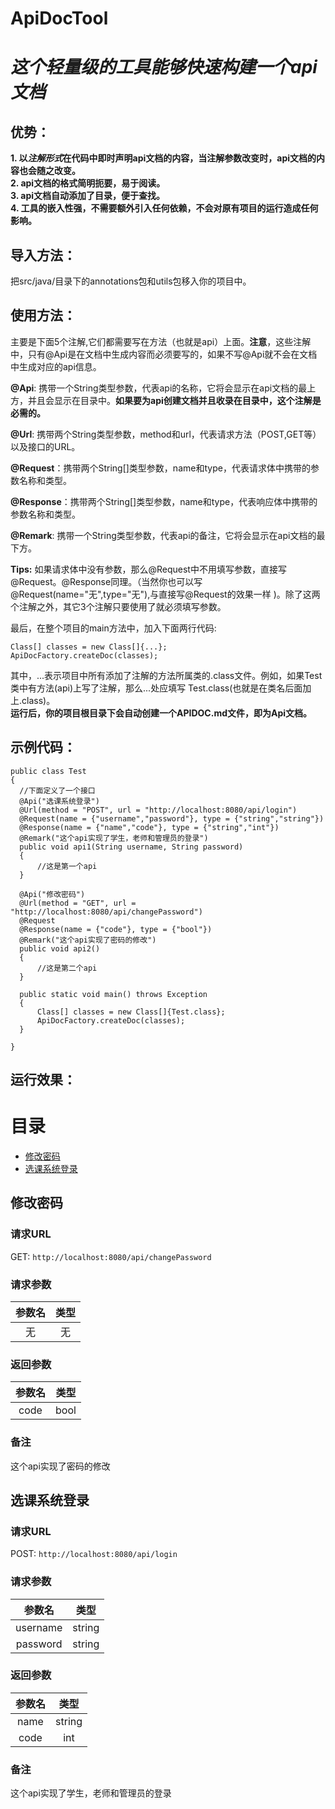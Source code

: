 # ApiDocTool
 *这个轻量级的工具能够快速构建一个api文档*
 ==============================
 优势：
 -------------
**1. 以*注解形式*在代码中即时声明api文档的内容，当注解参数改变时，api文档的内容也会随之改变。**  
**2. api文档的格式简明扼要，易于阅读。**  
**3. api文档自动添加了目录，便于查找。**  
**4. 工具的嵌入性强，不需要额外引入任何依赖，不会对原有项目的运行造成任何影响。**
 
 导入方法：
 ------------
 把src/java/目录下的annotations包和utils包移入你的项目中。  
 
 使用方法：
 ------------------
 主要是下面5个注解,它们都需要写在方法（也就是api）上面。**注意**，这些注解中，只有@Api是在文档中生成内容而必须要写的，如果不写@Api就不会在文档中生成对应的api信息。  
 
 **@Api**: 携带一个String类型参数，代表api的名称，它将会显示在api文档的最上方，并且会显示在目录中。**如果要为api创建文档并且收录在目录中，这个注解是必需的。**  
 
 **@Url**: 携带两个String类型参数，method和url，代表请求方法（POST,GET等）以及接口的URL。  
 
 **@Request**：携带两个String[]类型参数，name和type，代表请求体中携带的参数名称和类型。  
 
 **@Response**：携带两个String[]类型参数，name和type，代表响应体中携带的参数名称和类型。  

 **@Remark**: 携带一个String类型参数，代表api的备注，它将会显示在api文档的最下方。  

 **Tips:** 如果请求体中没有参数，那么@Request中不用填写参数，直接写@Request。@Response同理。（当然你也可以写 @Request(name="无",type="无"),与直接写@Request的效果一样 )。除了这两个注解之外，其它3个注解只要使用了就必须填写参数。
 

 最后，在整个项目的main方法中，加入下面两行代码:  
 
  ```
Class[] classes = new Class[]{...};
ApiDocFactory.createDoc(classes); 
  ``` 
  
  其中，...表示项目中所有添加了注解的方法所属类的.class文件。例如，如果Test类中有方法(api)上写了注解，那么...处应填写 Test.class(也就是在类名后面加上.class)。  
  **运行后，你的项目根目录下会自动创建一个APIDOC.md文件，即为Api文档。**  
  
  示例代码：
  --------------------
  ```
public class Test
{
    //下面定义了一个接口
    @Api("选课系统登录")
    @Url(method = "POST", url = "http://localhost:8080/api/login")
    @Request(name = {"username","password"}, type = {"string","string"})
    @Response(name = {"name","code"}, type = {"string","int"})
    @Remark("这个api实现了学生，老师和管理员的登录")
    public void api1(String username, String password)
    {
        //这是第一个api
    }

    @Api("修改密码")
    @Url(method = "GET", url = "http://localhost:8080/api/changePassword")
    @Request
    @Response(name = {"code"}, type = {"bool"})
    @Remark("这个api实现了密码的修改")
    public void api2()
    {
        //这是第二个api
    }

    public static void main() throws Exception
    {
        Class[] classes = new Class[]{Test.class};
        ApiDocFactory.createDoc(classes);
    }

}
  ```
运行效果：
----------

# 目录
- [修改密码](#修改密码)
- [选课系统登录](#选课系统登录)
## 修改密码
### 请求URL
GET:  `http://localhost:8080/api/changePassword`
### 请求参数
|参数名|类型|
| :-: | :-: |
|无|无|
### 返回参数 
|参数名|类型|
| :-: | :-: |
|code|bool|
### 备注
这个api实现了密码的修改
## 选课系统登录
### 请求URL
POST:  `http://localhost:8080/api/login`
### 请求参数
|参数名|类型|
| :-: | :-: |
|username|string|
|password|string|
### 返回参数 
|参数名|类型|
| :-: | :-: |
|name|string|
|code|int|
### 备注
这个api实现了学生，老师和管理员的登录



  
 

 
